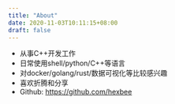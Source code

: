 ```yaml
---
title: "About"
date: 2020-11-03T10:11:15+08:00
draft: false
---
```


- 从事C++开发工作
- 日常使用shell/python/C++等语言
- 对docker/golang/rust/数据可视化等比较感兴趣
- 喜欢折腾和分享
- Github: https://github.com/hexbee
